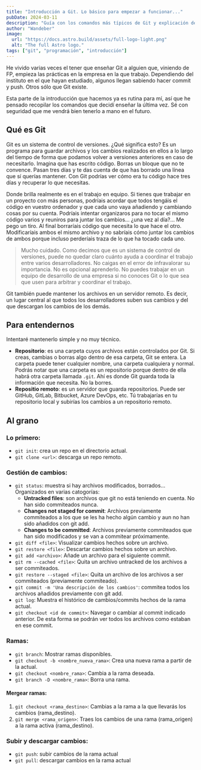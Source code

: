 ```yaml
---
title: "Introducción a Git. Lo básico para empezar a funcionar..."
pubDate: 2024-03-11
description: "Guía con los comandos más típicos de Git y explicación de algunos conceptos básicos."
author: "Wandeber"
image:
  url: "https://docs.astro.build/assets/full-logo-light.png"
  alt: "The full Astro logo."
tags: ["git", "programación", "introducción"]
---
```


He vivido varias veces el tener que enseñar Git a alguien que, viniendo de FP, empieza las prácticas en la empresa en la que trabajo.
Dependiendo del instituto en el que hayan estudiado, algunos llegan sabiendo hacer commit y push. Otros sólo que Git existe.

Esta parte de la introducción que hacemos ya es rutina para mí, así que he pensado recopilar los comandos que decidí enseñar la última vez.
Sé con seguridad que me vendrá bien tenerlo a mano en el futuro.

## Qué es Git

Git es un sistema de control de versiones. ¿Qué significa esto? Es un programa para guardar archivos y los cambios realizados en ellos a lo largo del tiempo de forma que podamos volver a versiones anteriores en caso de necesitarlo. Imagina que has escrito código. Borras un bloque que no te convence. Pasan tres días y te das cuenta de que has borrado una línea que sí querías mantener. Con Git podrías ver cómo era tu código hace tres días y recuperar lo que necesitas.

Donde brilla realmente es en el trabajo en equipo. Si tienes que trabajar en un proyecto con más personas, podríais acordar que todos tengáis el código en vuestro ordenador y que cada uno vaya añadiendo y cambiando cosas por su cuenta. Podríais intentar organizaros para no tocar el mismo código varios y reuniros para juntar los cambios... ¿una vez al día?... Me pego un tiro. Al final borraríais código que necesita lo que hace el otro. Modificaríais ambos el mismo archivo y no sabríais cómo juntar los cambios de ambos porque incluso perderíais traza de lo que ha tocado cada uno.

> Mucho cuidado. Como decimos que es un sistema de control de versiones, puede no quedar claro cuánto ayuda a coordinar el trabajo entre varios desarrolladores. No caigas en el error de infravalorar su importancia. No es opcional aprenderlo. No puedes trabajar en un equipo de desarrollo de una empresa si no conoces Git o lo que sea que usen para arbitrar y coordinar el trabajo.

Git también puede mantener los archivos en un servidor remoto. Es decir, un lugar central al que todos los desarrolladores suben sus cambios y del que descargan los cambios de los demás.

## Para entendernos

Intentaré mantenerlo simple y no muy técnico.

- **Repositorio**: es una carpeta cuyos archivos están controlados por Git. Si creas, cambias o borras algo dentro de esa carpeta, Git se entera. La carpeta puede tener cualquier nombre, una carpeta cualquiera y normal. Podrás notar que una carpeta es un repositorio porque dentro de ella habrá otra carpeta llamada `.git`. Ahí es donde Git guarda toda la información que necesita. No la borres.
- **Repositio remoto**: es un servidor que guarda repositorios. Puede ser GitHub, GitLab, Bitbucket, Azure DevOps, etc. Tú trabajarías en tu repositorio local y subirías los cambios a un repositorio remoto.

## Al grano

### Lo primero:
- `git init`: crea un repo en el directorio actual.
- `git clone <url>`: descarga un repo remoto.

### Gestión de cambios:
- `git status`: muestra si hay archivos modificados, borrados… Organizados en varias catogorías:
  - **Untracked files**: son archivos que git no está teniendo en cuenta. No han sido commiteados nunca.
  - **Changes not staged for commit**: Archivos previamente commiteados a los que se les ha hecho algún cambio y aun no han sido añadidos con git add.
  - **Changes to be committed**: Archivos previamente commiteados que han sido modificados y se van a commitear próximamente.
- `git diff <file>`: Visualizar cambios hechos sobre un archivo.
- `git restore <file>`: Descartar cambios hechos sobre un archivo.
- `git add <archivo>`: Añade un archivo para el siguiente commit. 
- `git rm --cached <file>`: Quita un archivo untracked de los archivos a ser commiteados.
- `git restore --staged <file>`: Quita un archivo de los archivos a ser commiteados (previamente commiteado).
- `git commit -m 'Una descripción de los cambios'`: commitea todos los archivos añadidos previamente con git add.
- `git log`: Muestra el histórico de cambios/commits hechos de la rama actual.
- `git checkout <id de commit>`: Navegar o cambiar al commit indicado anterior. De esta forma se podrán ver todos los archivos como estaban en ese commit.

### Ramas:
- `git branch`: Mostrar ramas disponibles.
- `git checkout -b <nombre_nueva_rama>`: Crea una nueva rama a partir de la actual.
- `git checkout <nombre_rama>`: Cambia a la rama deseada.
- `git branch -D <nombre_rama>`: Borra una rama.

#### Mergear ramas:
1. `git checkout <rama_destino>`: Cambias a la rama a la que llevarás los cambios (rama_destino).
1. `git merge <rama_origen>`: Traes los cambios de una rama (rama_origen) a la rama activa (rama_destino).

### Subir y descargar cambios:
- `git push`: subir cambios de la rama actual
- `git pull`: descargar cambios en la rama actual
